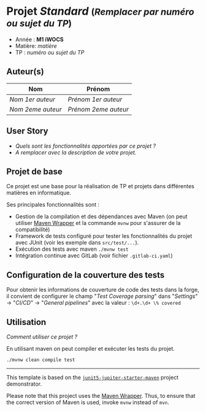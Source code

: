 # Projet *Standard* <small>(*Remplacer par numéro ou sujet du TP*)</small>

- Année : **M1 iWOCS**
- Matière: *matière*
- TP : *numéro ou sujet du TP*

## Auteur(s)

|Nom|Prénom|
|--|--|
*Nom 1er auteur* | *Prénom 1er auteur*|
*Nom 2eme auteur* | *Prénom 2eme auteur*|

## User Story

- *Quels sont les fonctionnalités apportées par ce projet ?*
- *A remplacer avec la description de votre projet.*

## Projet de base

Ce projet est une base pour la réalisation de TP et projets dans différentes matières en informatique.

Ses principales fonctionnalités sont :

- Gestion de la compilation et des dépendances avec Maven (on peut utiliser [Maven Wrapper](https://github.com/takari/maven-wrapper) et la commande `mvnw` pour s'assurer de la compatibilité)
- Framework de tests configuré pour tester les fonctionnalités du projet avec JUnit (voir les exemple dans `src/test/...`).
- Exécution des tests avec maven `./mvnw test`
- Intégration continue avec GitLab (voir fichier `.gitlab-ci.yaml`)

## Configuration de la couverture des tests

Pour obtenir les informations de couverture de code des tests dans la forge, il convient de configurer le champ "*Test Coverage parsing*" dans "*Settings*" -> "*CI/CD*" -> "*General pipelines*"  avec la valeur : `\d+.\d+ \% covered`

## Utilisation

*Comment utiliser ce projet ?*

En utilisant maven on peut compiler et exécuter les tests du projet.

```sh
./mvnw clean compile test
```

---

This template is based on the  [`junit5-jupiter-starter-maven`](https://github.com/junit-team/junit5-samples/tree/r5.3.0/junit5-jupiter-starter-maven) project demonstrator.

Please note that this project uses the [Maven Wrapper](https://github.com/takari/maven-wrapper).
Thus, to ensure that the correct version of Maven is used, invoke `mvnw` instead of `mvn`.
